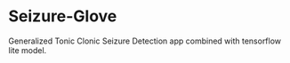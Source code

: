 # Seizure-Glove
Generalized Tonic Clonic Seizure Detection app combined with tensorflow lite model.
